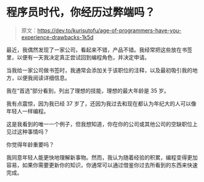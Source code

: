 # 程序员时代，你经历过弊端吗？

> 原文：<https://dev.to/kurisutofu/age-of-programmers-have-you-experience-drawbacks-1k5d>

最近，我偶然发现了一家公司，看起来不错，产品不错。我经常把这些放在书签里，以便有一天我决定真正尝试回到编程角色，并决定申请。

当我给一家公司做书签时，我通常会添加关于该职位的注释，以及最初吸引我的地方，以便我阅读详细信息。

我在“首选”部分看到，列出了理想的技能，理想的最大年龄是 35 岁。

我有点震惊，因为我已经 37 岁了，还因为我过去和现在都认为年纪大的人可以像年轻人一样编程。

这是我看到的唯一一个例子，但我想知道，你在你的公司或其他公司的空缺职位上见过这种事情吗？

你觉得年龄重要吗？

我同意年轻人能更快地理解新事物。然而，我认为随着经验的积累，编程变得更加容易，如果你需要更新你的知识，你通常可以通过借鉴你过去所看到的东西来快速完成。